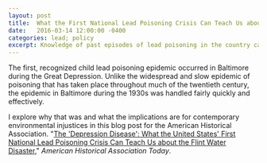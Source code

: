 ```yaml
---
layout: post
title:  What the First National Lead Poisoning Crisis Can Teach Us about the Flint Water Crisis
date:   2016-03-14 12:00:00 -0400
categories: lead; policy
excerpt: Knowledge of past episodes of lead poisoning in the country can allow historians, as well as government officials, to situate lead poisoning and other public health problems in broader political and economic structures. Doing so is good history and good politics.
---
```


The first, recognized child lead poisoning epidemic occurred in Baltimore during the Great Depression. Unlike the widespread and slow epidemic of poisoning that has taken place throughout much of the twentieth century, the epidemic in Baltimore during the 1930s was handled fairly quickly and effectively.

I explore why that was and what the implications are for contemporary environmental injustices in this blog post for the American Historical Association. &quot;[The &#39;Depression Disease&#39;: What the United States&#39; First National Lead Poisoning Crisis Can Teach Us about the Flint Water Disaster](http://blog.historians.org/2016/03/the-depression-disease-what-the-united-states-first-national-lead-poisoning-crisis-can-teach-us-about-the-flint-water-disaster),&quot; _American Historical Association Today_.
